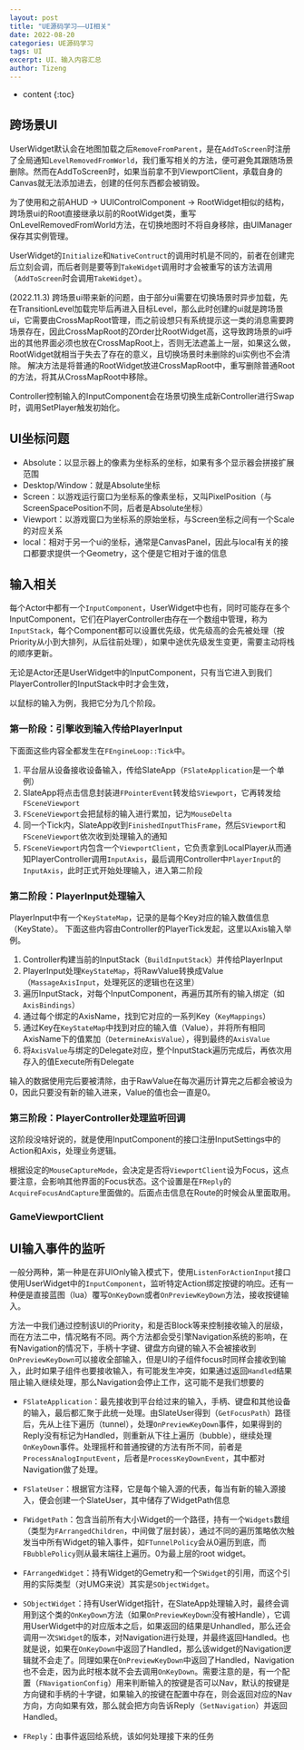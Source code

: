 ```yaml
---
layout: post
title: "UE源码学习——UI相关"
date: 2022-08-20
categories: UE源码学习
tags: UI
excerpt: UI、输入内容汇总
author: Tizeng
---
```


* content
{:toc}

## 跨场景UI

UserWidget默认会在地图加载之后`RemoveFromParent`，是在`AddToScreen`时注册了全局通知`LevelRemovedFromWorld`，我们重写相关的方法，便可避免其跟随场景删除。然而在AddToScreen时，如果当前拿不到ViewportClient，承载自身的Canvas就无法添加进去，创建的任何东西都会被销毁。

为了使用和之前AHUD -> UUIControlComponent -> RootWidget相似的结构，跨场景ui的Root直接继承以前的RootWidget类，重写OnLevelRemovedFromWorld方法，在切换地图时不将自身移除，由UIManager保存其实例管理。

UserWidget的`Initialize`和`NativeContruct`的调用时机是不同的，前者在创建完后立刻会调，而后者则是要等到`TakeWidget`调用时才会被重写的该方法调用（`AddToScreen`时会调用`TakeWidget`）。

(2022.11.3)
跨场景ui带来新的问题，由于部分ui需要在切换场景时异步加载，先在TransitionLevel加载完毕后再进入目标Level，那么此时创建的ui就是跨场景ui，它需要由CrossMapRoot管理，而之前设想只有系统提示这一类的消息需要跨场景存在，因此CrossMapRoot的ZOrder比RootWidget高，这导致跨场景的ui呼出的其他界面必须也放在CrossMapRoot上，否则无法遮盖上一层，如果这么做，RootWidget就相当于失去了存在的意义，且切换场景时未删除的ui实例也不会清除。
解决方法是将普通的RootWidget放进CrossMapRoot中，重写删除普通Root的方法，将其从CrossMapRoot中移除。

Controller控制输入的InputComponent会在场景切换生成新Controller进行Swap时，调用SetPlayer触发初始化。

## UI坐标问题

* Absolute：以显示器上的像素为坐标系的坐标，如果有多个显示器会拼接扩展范围
* Desktop/Window：就是Absolute坐标
* Screen：以游戏运行窗口为坐标系的像素坐标，又叫PixelPosition（与ScreenSpacePosition不同，后者是Absolute坐标）
* Viewport：以游戏窗口为坐标系的原始坐标，与Screen坐标之间有一个Scale的对应关系
* local：相对于另一个ui的坐标，通常是CanvasPanel，因此与local有关的接口都要求提供一个Geometry，这个便是它相对于谁的信息

## 输入相关

每个Actor中都有一个`InputComponent`，UserWidget中也有，同时可能存在多个InputComponent，它们在PlayerController由存在一个数组中管理，称为`InputStack`，每个Component都可以设置优先级，优先级高的会先被处理（按Priority从小到大排列，从后往前处理），如果中途优先级发生变更，需要主动将栈的顺序更新。

无论是Actor还是UserWidget中的InputComponent，只有当它进入到我们PlayerController的InputStack中时才会生效，

以鼠标的输入为例，我把它分为几个阶段。

### 第一阶段：引擎收到输入传给PlayerInput

下面面这些内容全都发生在`FEngineLoop::Tick`中。

1. 平台层从设备接收设备输入，传给SlateApp（`FSlateApplication`是一个单例）
2. SlateApp将点击信息封装进`FPointerEvent`转发给`SViewport`，它再转发给`FSceneViewport`
3. `FSceneViewport`会把鼠标的输入进行累加，记为`MouseDelta`
4. 同一个Tick内，SlateApp收到`FinishedInputThisFrame`，然后`SViewport`和`FSceneViewport`依次收到处理输入的通知
5. `FSceneViewport`内包含一个`ViewportClient`，它负责拿到LocalPlayer从而通知PlayerController调用`InputAxis`，最后调用Controller中`PlayerInput`的`InputAxis`，此时正式开始处理输入，进入第二阶段

### 第二阶段：PlayerInput处理输入

PlayerInput中有一个`KeyStateMap`，记录的是每个Key对应的输入数值信息（KeyState）。
下面这些内容由Controller的PlayerTick发起，这里以Axis输入举例。

1. Controller构建当前的InputStack（`BuildInputStack`）并传给PlayerInput
2. PlayerInput处理`KeyStateMap`，将RawValue转换成Value（`MassageAxisInput`，处理死区的逻辑也在这里）
3. 遍历InputStack，对每个InputComponent，再遍历其所有的输入绑定（如`AxisBindings`）
4. 通过每个绑定的AxisName，找到它对应的一系列Key（`KeyMappings`）
5. 通过Key在`KeyStateMap`中找到对应的输入值（Value），并将所有相同AxisName下的值累加（`DetermineAxisValue`），得到最终的`AxisValue`
6. 将`AxisValue`与绑定的Delegate对应，整个InputStack遍历完成后，再依次用存入的值Execute所有Delegate

输入的数据使用完后要被清除，由于RawValue在每次遍历计算完之后都会被设为0，因此只要没有新的输入进来，Value的值也会一直是0。

### 第三阶段：PlayerController处理监听回调

这阶段没啥好说的，就是使用InputComponent的接口注册InputSettings中的Action和Axis，处理业务逻辑。

根据设定的`MouseCaptureMode`，会决定是否将`ViewportClient`设为Focus，这点要注意，会影响其他界面的Focus状态。这个设置是在`FReply`的`AcquireFocusAndCapture`里面做的。后面点击信息在Route的时候会从里面取用。

### GameViewportClient

## UI输入事件的监听

一般分两种，第一种是在非UIOnly输入模式下，使用`ListenForActionInput`接口使用UserWidget中的`InputComponent`，监听特定Action绑定按键的响应。还有一种便是直接蓝图（lua）覆写`OnKeyDown`或者`OnPreviewKeyDown`方法，接收按键输入。

方法一中我们通过控制该UI的Priority，和是否Block等来控制接收输入的层级，而在方法二中，情况略有不同。两个方法都会受引擎Navigation系统的影响，在有Navigation的情况下，手柄十字键、键盘方向键的输入不会被接收到
`OnPreviewKeyDown`可以接收全部输入，但是UI的子组件focus时同样会接收到输入，此时如果子组件也要接收输入，有可能发生冲突，如果通过返回`Handled`结果阻止输入继续处理，那么Navigation会停止工作，这可能不是我们想要的

* `FSlateApplication`：最先接收到平台给过来的输入，手柄、键盘和其他设备的输入，最后都汇聚于此统一处理。由SlateUser得到（`GetFocusPath`）路径后，先从上往下遍历（tunnel），处理`OnPreviewKeyDown`事件，如果得到的Reply没有标记为Handled，则重新从下往上遍历（bubble），继续处理`OnKeyDown`事件。处理摇杆和普通按键的方法有所不同，前者是`ProcessAnalogInputEvent`，后者是`ProcessKeyDownEvent`，其中都对Navigation做了处理。

* `FSlateUser`：根据官方注释，它是每个输入源的代表，每当有新的输入源接入，便会创建一个SlateUser，其中储存了WidgetPath信息

* `FWidgetPath`：包含当前所有大小Widget的一个路径，持有一个`Widgets`数组（类型为`FArrangedChildren`，中间做了层封装），通过不同的遍历策略依次触发当中所有Widget的输入事件，如`FTunnelPolicy`会从0遍历到底，而`FBubblePolicy`则从最末端往上遍历。0为最上层的root widget。

* `FArrangedWidget`：持有Widget的Gemetry和一个`SWidget`的引用，而这个引用的实际类型（对UMG来说）其实是`SObjectWidget`。

* `SObjectWidget`：持有UserWidget指针，在SlateApp处理输入时，最终会调用到这个类的`OnKeyDown`方法（如果`OnPreviewKeyDown`没有被Handle），它调用UserWidget中的对应版本之后，如果返回的结果是Unhandled，那么还会调用一次`SWidget`的版本，对Navigation进行处理，并最终返回Handled。也就是说，如果在`OnKeyDown`中返回了Handled，那么该widget的Navigation逻辑就不会走了。同理如果在`OnPreviewKeyDown`中返回了Handled，Navigation也不会走，因为此时根本就不会去调用`OnKeyDown`。需要注意的是，有一个配置（`FNavigationConfig`）用来判断输入的按键是否可以Nav，默认的按键是方向键和手柄的十字键，如果输入的按键在配置中存在，则会返回对应的Nav方向，方向如果有效，那么就会把方向告诉Reply（`SetNavigation`）并返回Handled。

* `FReply`：由事件返回给系统，该如何处理接下来的任务
